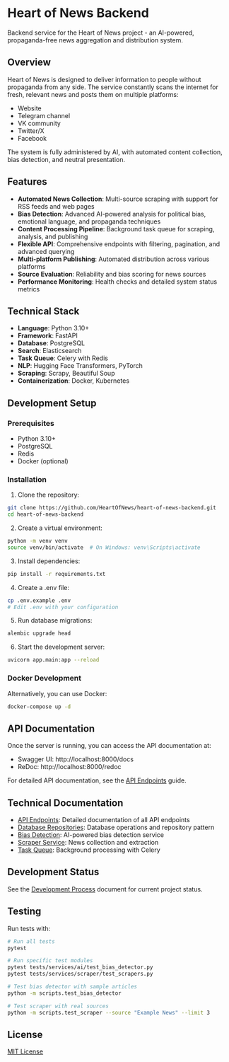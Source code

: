 # Heart of News Backend

Backend service for the Heart of News project - an AI-powered, propaganda-free news aggregation and distribution system.

## Overview

Heart of News is designed to deliver information to people without propaganda from any side. The service constantly scans the internet for fresh, relevant news and posts them on multiple platforms:

- Website
- Telegram channel
- VK community
- Twitter/X
- Facebook

The system is fully administered by AI, with automated content collection, bias detection, and neutral presentation.

## Features

- **Automated News Collection**: Multi-source scraping with support for RSS feeds and web pages
- **Bias Detection**: Advanced AI-powered analysis for political bias, emotional language, and propaganda techniques
- **Content Processing Pipeline**: Background task queue for scraping, analysis, and publishing
- **Flexible API**: Comprehensive endpoints with filtering, pagination, and advanced querying
- **Multi-platform Publishing**: Automated distribution across various platforms
- **Source Evaluation**: Reliability and bias scoring for news sources
- **Performance Monitoring**: Health checks and detailed system status metrics

## Technical Stack

- **Language**: Python 3.10+
- **Framework**: FastAPI
- **Database**: PostgreSQL
- **Search**: Elasticsearch
- **Task Queue**: Celery with Redis
- **NLP**: Hugging Face Transformers, PyTorch
- **Scraping**: Scrapy, Beautiful Soup
- **Containerization**: Docker, Kubernetes

## Development Setup

### Prerequisites

- Python 3.10+
- PostgreSQL
- Redis
- Docker (optional)

### Installation

1. Clone the repository:
```bash
git clone https://github.com/HeartOfNews/heart-of-news-backend.git
cd heart-of-news-backend
```

2. Create a virtual environment:
```bash
python -m venv venv
source venv/bin/activate  # On Windows: venv\Scripts\activate
```

3. Install dependencies:
```bash
pip install -r requirements.txt
```

4. Create a .env file:
```bash
cp .env.example .env
# Edit .env with your configuration
```

5. Run database migrations:
```bash
alembic upgrade head
```

6. Start the development server:
```bash
uvicorn app.main:app --reload
```

### Docker Development

Alternatively, you can use Docker:

```bash
docker-compose up -d
```

## API Documentation

Once the server is running, you can access the API documentation at:

- Swagger UI: http://localhost:8000/docs
- ReDoc: http://localhost:8000/redoc

For detailed API documentation, see the [API Endpoints](docs/api_endpoints.md) guide.

## Technical Documentation

- [API Endpoints](docs/api_endpoints.md): Detailed documentation of all API endpoints
- [Database Repositories](docs/database_repositories.md): Database operations and repository pattern
- [Bias Detection](docs/bias_detection.md): AI-powered bias detection service
- [Scraper Service](docs/scraper_service.md): News collection and extraction
- [Task Queue](docs/task_queue.md): Background processing with Celery

## Development Status

See the [Development Process](DEVELOPMENT_PROCESS.md) document for current project status.

## Testing

Run tests with:

```bash
# Run all tests
pytest

# Run specific test modules
pytest tests/services/ai/test_bias_detector.py
pytest tests/services/scraper/test_scrapers.py

# Test bias detector with sample articles
python -m scripts.test_bias_detector

# Test scraper with real sources
python -m scripts.test_scraper --source "Example News" --limit 3
```

## License

[MIT License](LICENSE)